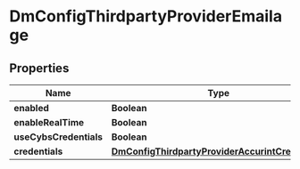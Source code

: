 
# DmConfigThirdpartyProviderEmailage

## Properties
Name | Type | Description | Notes
------------ | ------------- | ------------- | -------------
**enabled** | **Boolean** |  |  [optional]
**enableRealTime** | **Boolean** |  |  [optional]
**useCybsCredentials** | **Boolean** |  |  [optional]
**credentials** | [**DmConfigThirdpartyProviderAccurintCredentials**](DmConfigThirdpartyProviderAccurintCredentials.md) |  |  [optional]




